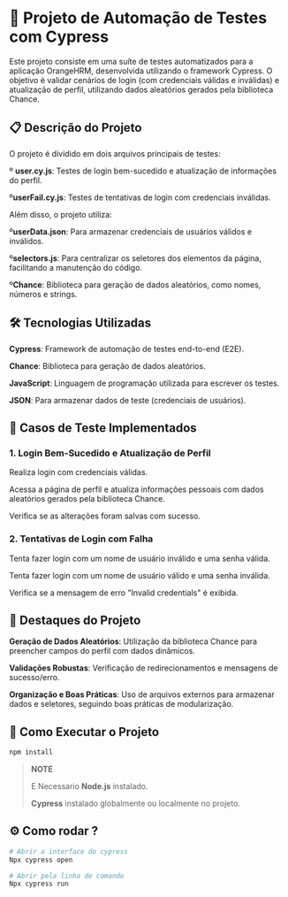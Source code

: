 # 🚀 Projeto de Automação de Testes com Cypress

Este projeto consiste em uma suíte de testes automatizados para a aplicação OrangeHRM, desenvolvida utilizando o framework Cypress. O objetivo é validar cenários de login (com credenciais válidas e inválidas) e atualização de perfil, utilizando dados aleatórios gerados pela biblioteca Chance.

## 📋 Descrição do Projeto

O projeto é dividido em dois arquivos principais de testes:

º **user.cy.js**: Testes de login bem-sucedido e atualização de informações do perfil.

º**userFail.cy.js**: Testes de tentativas de login com credenciais inválidas.
>
Além disso, o projeto utiliza:

º**userData.json**: Para armazenar credenciais de usuários válidos e inválidos.

º**selectors.js**: Para centralizar os seletores dos elementos da página, facilitando a manutenção do código.

º**Chance**: Biblioteca para geração de dados aleatórios, como nomes, números e strings.

## 🛠️ Tecnologias Utilizadas
**Cypress**: Framework de automação de testes end-to-end (E2E).

**Chance**: Biblioteca para geração de dados aleatórios.

**JavaScript**: Linguagem de programação utilizada para escrever os testes.

**JSON**: Para armazenar dados de teste (credenciais de usuários).

## 🧪 Casos de Teste Implementados
### 1. Login Bem-Sucedido e Atualização de Perfil
Realiza login com credenciais válidas.

Acessa a página de perfil e atualiza informações pessoais com dados aleatórios gerados pela biblioteca Chance.

Verifica se as alterações foram salvas com sucesso.

### 2. Tentativas de Login com Falha
Tenta fazer login com um nome de usuário inválido e uma senha válida.

Tenta fazer login com um nome de usuário válido e uma senha inválida.

Verifica se a mensagem de erro "Invalid credentials" é exibida.


## 🎯 Destaques do Projeto
**Geração de Dados Aleatórios**: Utilização da biblioteca Chance para preencher campos do perfil com dados dinâmicos.

**Validações Robustas**: Verificação de redirecionamentos e mensagens de sucesso/erro.

**Organização e Boas Práticas**: Uso de arquivos externos para armazenar dados e seletores, seguindo boas práticas de modularização.


## 🚀 Como Executar o Projeto
```bash
npm install
```
> **NOTE**
>>
> E Necessario **Node.js** instalado.
>>
> **Cypress** instalado globalmente ou localmente no projeto.

## ⚙️ Como rodar ?
```bash
# Abrir a interface do cypress
Npx cypress open

# Abrir pela linha de comando
Npx cypress run
````
